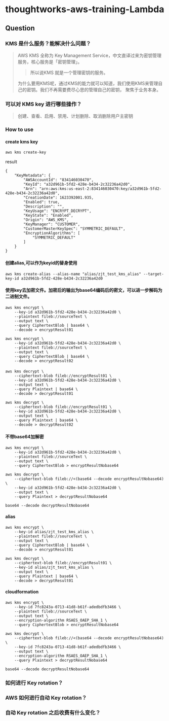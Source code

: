 # thoughtworks-aws-training-Lambda

## Question
### KMS 是什么服务？能解决什么问题？
> AWS KMS 全称为 Key Management Service，中文直译过来为密钥管理服务，核心服务是「密钥管理」。
> 
>> 所以说KMS 就是一个管理密钥的服务。
> 
> 为什么要用KMS呢，通过KMS的能力就可以知道，我们使用KMS来管理自己的密钥。我们不再需要费尽心思的管理自己的密钥，
> 聚焦于业务本身。
 
### 可以对 KMS key 进行哪些操作？
> 创建、查看、启用、禁用、计划删除、取消删除用户主密钥


### How to use

#### create kms key
```shell
aws kms create-key
```
result
```shell
{
    "KeyMetadata": {
        "AWSAccountId": "834146030470",
        "KeyId": "a32d961b-5fd2-428e-b434-2c32236a42d0",
        "Arn": "arn:aws:kms:us-east-2:834146030470:key/a32d961b-5fd2-428e-b434-2c32236a42d0",
        "CreationDate": 1623392001.935,
        "Enabled": true,
        "Description": "",
        "KeyUsage": "ENCRYPT_DECRYPT",
        "KeyState": "Enabled",
        "Origin": "AWS_KMS",
        "KeyManager": "CUSTOMER",
        "CustomerMasterKeySpec": "SYMMETRIC_DEFAULT",
        "EncryptionAlgorithms": [
            "SYMMETRIC_DEFAULT"
        ]
    }
}

```

#### 创建alias,可以作为keyid的替身使用

```shell
aws kms create-alias --alias-name "alias/zjt_test_kms_alias" --target-key-id a32d961b-5fd2-428e-b434-2c32236a42d0
```

#### 使用key去加密文件。加密后的输出为base64编码后的密文，可以进一步解码为二进制文件。
```shell
aws kms encrypt \
    --key-id a32d961b-5fd2-428e-b434-2c32236a42d0 \
    --plaintext fileb://sourceText \
    --output text \
    --query CiphertextBlob | base64 \
    --decode > encryptResult01
```

```shell
aws kms encrypt \
    --key-id a32d961b-5fd2-428e-b434-2c32236a42d0 \
    --plaintext fileb://sourceText \
    --output text \
    --query CiphertextBlob | base64 \
    --decode > encryptResult02
```


#### 
```shell
aws kms decrypt \
    --ciphertext-blob fileb://encryptResult01 \
    --key-id a32d961b-5fd2-428e-b434-2c32236a42d0 \
    --output text \
    --query Plaintext | base64 \
    --decode > decryptResult01
```

```shell
aws kms decrypt \
    --ciphertext-blob fileb://encryptResult01 \
    --key-id a32d961b-5fd2-428e-b434-2c32236a42d0 \
    --output text \
    --query Plaintext | base64 \
    --decode > decryptResult02
```

#### 不带base64加解密
```shell
aws kms encrypt \
    --key-id a32d961b-5fd2-428e-b434-2c32236a42d0 \
    --plaintext fileb://sourceText \
    --output text \
    --query CiphertextBlob > encryptResultNobase64
```

```shell
aws kms decrypt \
    --ciphertext-blob fileb://<(base64 --decode encryptResultNobase64) \
    --key-id a32d961b-5fd2-428e-b434-2c32236a42d0 \
    --output text \
    --query Plaintext > decryptResultNobase64
```

```shell
base64 --decode decryptResultNobase64
```


#### alias
```shell
aws kms encrypt \
    --key-id alias/zjt_test_kms_alias \
    --plaintext fileb://sourceText \
    --output text \
    --query CiphertextBlob | base64 \
    --decode > encryptResult01
```
```shell
aws kms decrypt \
    --ciphertext-blob fileb://encryptResult01 \
    --key-id alias/zjt_test_kms_alias \
    --output text \
    --query Plaintext | base64 \
    --decode > decryptResult01
```


#### cloudformation
```shell
aws kms encrypt \
    --key-id 7fc8243a-0713-41d8-b61f-adedbdfb3466 \
    --plaintext fileb://sourceText \
    --output text \
    --encryption-algorithm RSAES_OAEP_SHA_1 \
    --query CiphertextBlob > encryptResultNobase64
```

```shell
aws kms decrypt \
    --ciphertext-blob fileb://<(base64 --decode encryptResultNobase64) \
    --key-id 7fc8243a-0713-41d8-b61f-adedbdfb3466 \
    --output text \
    --encryption-algorithm RSAES_OAEP_SHA_1 \
    --query Plaintext > decryptResultNobase64
```

```shell
base64 --decode decryptResultNobase64
```

### 如何进行 Key rotation？

### AWS 如何进行自动 Key rotation？

### 自动  Key rotation 之后收费有什么变化？
